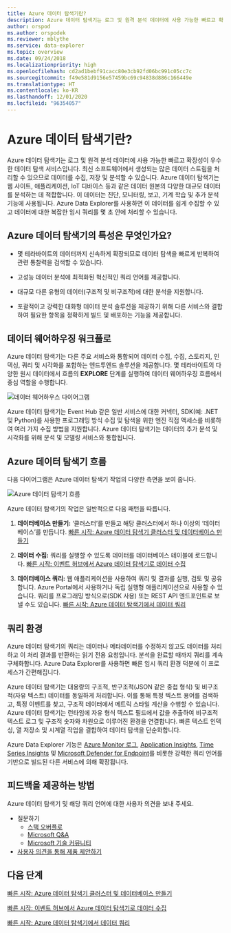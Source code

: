 ```yaml
---
title: Azure 데이터 탐색기란?
description: Azure 데이터 탐색기는 로그 및 원격 분석 데이터에 사용 가능한 빠르고 확장성이 우수한 데이터 탐색 서비스입니다.
author: orspod
ms.author: orspodek
ms.reviewer: mblythe
ms.service: data-explorer
ms.topic: overview
ms.date: 09/24/2018
ms.localizationpriority: high
ms.openlocfilehash: cd2ad1bebf91cacc80e3cb92fd06bc991c05cc7c
ms.sourcegitcommit: f49e581d9156e57459bc69c94838d886c166449e
ms.translationtype: HT
ms.contentlocale: ko-KR
ms.lasthandoff: 12/01/2020
ms.locfileid: "96354057"
---
```

# <a name="what-is-azure-data-explorer"></a>Azure 데이터 탐색기란?

Azure 데이터 탐색기는 로그 및 원격 분석 데이터에 사용 가능한 빠르고 확장성이 우수한 데이터 탐색 서비스입니다. 최신 소프트웨어에서 생성되는 많은 데이터 스트림을 처리할 수 있으므로 데이터를 수집, 저장 및 분석할 수 있습니다. Azure 데이터 탐색기는 웹 사이트, 애플리케이션, IoT 디바이스 등과 같은 데이터 원본의 다양한 대규모 데이터를 분석하는 데 적합합니다. 이 데이터는 진단, 모니터링, 보고, 기계 학습 및 추가 분석 기능에 사용됩니다. Azure Data Explorer를 사용하면 이 데이터를 쉽게 수집할 수 있고 데이터에 대한 복잡한 임시 쿼리를 몇 초 안에 처리할 수 있습니다.

## <a name="what-makes-azure-data-explorer-unique"></a>Azure 데이터 탐색기의 특성은 무엇인가요?

* 몇 테라바이트의 데이터까지 신속하게 확장되므로 데이터 탐색을 빠르게 반복하여 관련 통찰력을 검색할 수 있습니다.

* 고성능 데이터 분석에 최적화된 혁신적인 쿼리 언어를 제공합니다.

* 대규모 다른 유형의 데이터(구조적 및 비구조적)에 대한 분석을 지원합니다.

* 포괄적이고 강력한 대화형 데이터 분석 솔루션을 제공하기 위해 다른 서비스와 결합하여 필요한 항목을 정확하게 빌드 및 배포하는 기능을 제공합니다.

## <a name="data-warehousing-workflow"></a>데이터 웨어하우징 워크플로

Azure 데이터 탐색기는 다른 주요 서비스와 통합되어 데이터 수집, 수집, 스토리지, 인덱싱, 쿼리 및 시각화를 포함하는 엔드투엔드 솔루션을 제공합니다. 몇 테라바이트의 다양한 원시 데이터에서 흐름의 **EXPLORE** 단계를 실행하여 데이터 웨어하우징 흐름에서 중심 역할을 수행합니다.

![데이터 웨어하우스 다이어그램](media/data-explorer-overview/data-warehouse.png)

Azure 데이터 탐색기는 Event Hub 같은 일반 서비스에 대한 커넥터, SDK(예: .NET 및 Python)를 사용한 프로그래밍 방식 수집 및 탐색을 위한 엔진 직접 액세스를 비롯하여 여러 가지 수집 방법을 지원합니다. Azure 데이터 탐색기는 데이터의 추가 분석 및 시각화를 위해 분석 및 모델링 서비스와 통합됩니다.

## <a name="azure-data-explorer-flow"></a>Azure 데이터 탐색기 흐름

다음 다이어그램은 Azure 데이터 탐색기 작업의 다양한 측면을 보여 줍니다.

![Azure 데이터 탐색기 흐름](media/data-explorer-overview/workflow.png)

Azure 데이터 탐색기의 작업은 일반적으로 다음 패턴을 따릅니다.

1. **데이터베이스 만들기:** ‘클러스터’를 만들고 해당 클러스터에서 하나 이상의 ‘데이터베이스’를 만듭니다. [빠른 시작: Azure 데이터 탐색기 클러스터 및 데이터베이스 만들기](create-cluster-database-portal.md)

1. **데이터 수집:** 쿼리를 실행할 수 있도록 데이터를 데이터베이스 테이블에 로드합니다. [빠른 시작: 이벤트 허브에서 Azure 데이터 탐색기로 데이터 수집](ingest-data-event-hub.md)

1. **데이터베이스 쿼리:** 웹 애플리케이션을 사용하여 쿼리 및 결과를 실행, 검토 및 공유합니다. Azure Portal에서 사용하거나 독립 실행형 애플리케이션으로 사용할 수 있습니다. 쿼리를 프로그래밍 방식으로(SDK 사용) 또는 REST API 엔드포인트로 보낼 수도 있습니다. [빠른 시작: Azure 데이터 탐색기에서 데이터 쿼리](web-query-data.md)

## <a name="query-experience"></a>쿼리 환경

Azure 데이터 탐색기의 쿼리는 데이터나 메타데이터를 수정하지 않고도 데이터를 처리하고 이 처리 결과를 반환하는 읽기 전용 요청입니다. 분석을 완료할 때까지 쿼리를 계속 구체화합니다. Azure Data Explorer를 사용하면 빠른 임시 쿼리 환경 덕분에 이 프로세스가 간편해집니다.

Azure 데이터 탐색기는 대용량의 구조적, 반구조적(JSON 같은 중첩 형식) 및 비구조적(자유 텍스트) 데이터를 동일하게 처리합니다. 이를 통해 특정 텍스트 용어를 검색하고, 특정 이벤트를 찾고, 구조적 데이터에서 메트릭 스타일 계산을 수행할 수 있습니다. Azure 데이터 탐색기는 런타임에 자유 형식 텍스트 필드에서 값을 추출하여 비구조적 텍스트 로그 및 구조적 숫자와 차원으로 이루어진 환경을 연결합니다. 빠른 텍스트 인덱싱, 열 저장소 및 시계열 작업을 결합하여 데이터 탐색을 단순화합니다.

Azure Data Explorer 기능은 [Azure Monitor 로그](/azure/log-analytics/), [Application Insights](/azure/application-insights/), [Time Series Insights](/azure/time-series-insights/) 및 [Microsoft Defender for Endpoint](/windows/security/threat-protection/windows-defender-atp/windows-defender-advanced-threat-protection/)를 비롯한 강력한 쿼리 언어를 기반으로 빌드된 다른 서비스에 의해 확장됩니다.

## <a name="how-to-provide-feedback"></a>피드백을 제공하는 방법

Azure 데이터 탐색기 및 해당 쿼리 언어에 대한 사용자 의견을 보내 주세요.

* 질문하기
  * [스택 오버플로](https://stackoverflow.com/questions/tagged/azure-data-explorer)
  * [Microsoft Q&A](/answers/topics/azure-data-explorer.html)
  * [Microsoft 기술 커뮤니티](https://techcommunity.microsoft.com/t5/Azure-Data-Explorer/bd-p/Kusto)
* [사용자 의견을 통해 제품 제안하기](https://aka.ms/AzureDataExplorer.UserVoice)

## <a name="next-steps"></a>다음 단계

[빠른 시작: Azure 데이터 탐색기 클러스터 및 데이터베이스 만들기](create-cluster-database-portal.md)

[빠른 시작: 이벤트 허브에서 Azure 데이터 탐색기로 데이터 수집](ingest-data-event-hub.md)

[빠른 시작: Azure 데이터 탐색기에서 데이터 쿼리](web-query-data.md)

